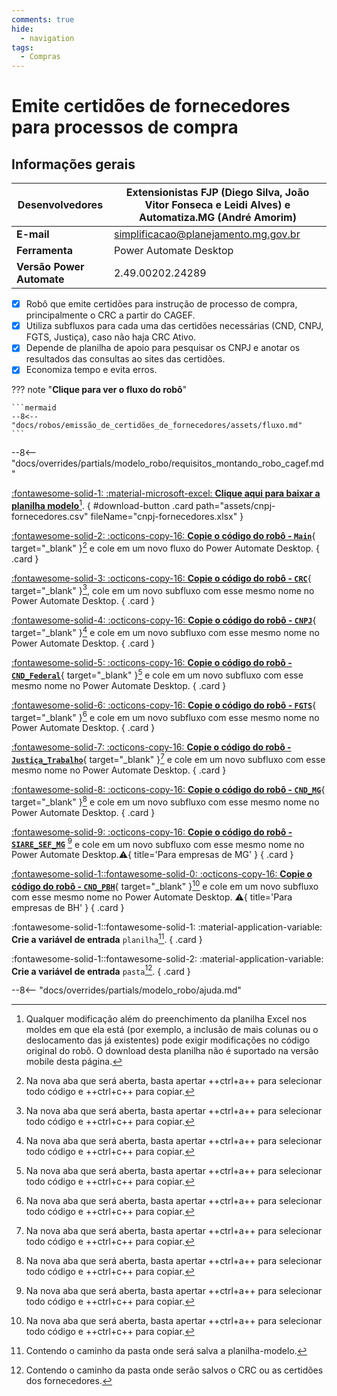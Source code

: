 ```yaml
---
comments: true
hide:
  - navigation
tags:
  - Compras
---
```


# Emite certidões de fornecedores para processos de compra


## Informações gerais

| **Desenvolvedores**| Extensionistas FJP (Diego Silva, João Vitor Fonseca e Leidi Alves) e Automatiza.MG (André Amorim)  |
| ----------- | ------------------------------------ |
| **E-mail**       | simplificacao@planejamento.mg.gov.br|
| **Ferramenta**    | Power Automate Desktop |
| **Versão Power Automate**    | 2.49.00202.24289 |

- [x] Robô que emite certidões para instrução de processo de compra, principalmente o CRC a partir do CAGEF.
- [x] Utiliza subfluxos para cada uma das certidões necessárias (CND, CNPJ, FGTS, Justiça), caso não haja CRC Ativo.
- [x] Depende de planilha de apoio para pesquisar os CNPJ e anotar os resultados das consultas ao sites das certidões.
- [x] Economiza tempo e evita erros.

??? note "**Clique para ver o fluxo do robô**"

    ```mermaid
    --8<-- "docs/robos/emissão_de_certidões_de_fornecedores/assets/fluxo.md"
    ```

--8<-- "docs/overrides/partials/modelo_robo/requisitos_montando_robo_cagef.md"

<div class="grid" markdown>

[:fontawesome-solid-1: :material-microsoft-excel: __Clique aqui para baixar a planilha modelo__](javascript:void(0);)[^1].
{ #download-button .card path="assets/cnpj-fornecedores.csv" fileName="cnpj-fornecedores.xlsx" }

[:fontawesome-solid-2: :octicons-copy-16: __Copie o código do robô - `Main`__](https://raw.githubusercontent.com/automatiza-mg/biblioteca-de-robos/refs/heads/main/robos/site/certidoes_fornecedores/certidoes-fornecedores-main.txt){ target="_blank" }[^2] e cole em um novo fluxo do Power Automate Desktop.
{ .card }

[:fontawesome-solid-3: :octicons-copy-16: __Copie o código do robô - `CRC`__](https://raw.githubusercontent.com/automatiza-mg/biblioteca-de-robos/refs/heads/main/robos/site/certidoes_fornecedores/crc-cagef.txt){ target="_blank" }[^2], cole em um novo subfluxo com esse mesmo nome no Power Automate Desktop.
{ .card }

[:fontawesome-solid-4: :octicons-copy-16: __Copie o código do robô - `CNPJ`__](https://raw.githubusercontent.com/automatiza-mg/biblioteca-de-robos/refs/heads/main/robos/site/certidoes_fornecedores/consulta-cnpj.txt){ target="_blank" }[^2] e cole em um novo subfluxo com esse mesmo nome no Power Automate Desktop.
{ .card }

[:fontawesome-solid-5: :octicons-copy-16: __Copie o código do robô - `CND_Federal`__](https://raw.githubusercontent.com/automatiza-mg/biblioteca-de-robos/refs/heads/main/robos/site/certidoes_fornecedores/cnd-federal.txt){ target="_blank" }[^2] e cole em um novo subfluxo com esse mesmo nome no Power Automate Desktop.
{ .card }

[:fontawesome-solid-6: :octicons-copy-16: __Copie o código do robô - `FGTS`__](https://raw.githubusercontent.com/automatiza-mg/biblioteca-de-robos/refs/heads/main/robos/site/certidoes_fornecedores/consulta_fgts.txt){ target="_blank" }[^2] e cole em um novo subfluxo com esse mesmo nome no Power Automate Desktop.
{ .card }

[:fontawesome-solid-7: :octicons-copy-16: __Copie o código do robô - `Justiça_Trabalho`__](https://raw.githubusercontent.com/automatiza-mg/biblioteca-de-robos/refs/heads/main/robos/site/certidoes_fornecedores/consulta_justiça_trabalho.txt){ target="_blank" }[^2] e cole em um novo subfluxo com esse mesmo nome no Power Automate Desktop.
{ .card }

[:fontawesome-solid-8: :octicons-copy-16: __Copie o código do robô - `CND_MG`__](https://raw.githubusercontent.com/automatiza-mg/biblioteca-de-robos/refs/heads/main/robos/site/certidoes_fornecedores/cnd-mg-siare.txt){ target="_blank" }[^2] e cole em um novo subfluxo com esse mesmo nome no Power Automate Desktop.
{ .card }

[:fontawesome-solid-9: :octicons-copy-16: __Copie o código do robô - `SIARE_SEF_MG`__](https://raw.githubusercontent.com/automatiza-mg/biblioteca-de-robos/refs/heads/main/robos/site/certidoes_fornecedores/endereço-siare.txt) [^2] e cole em um novo subfluxo com esse mesmo nome no Power Automate Desktop.:warning:{ title='Para empresas de MG' }
{ .card }

[:fontawesome-solid-1::fontawesome-solid-0: :octicons-copy-16: __Copie o código do robô - `CND_PBH`__](https://raw.githubusercontent.com/automatiza-mg/biblioteca-de-robos/refs/heads/main/robos/site/certidoes_fornecedores/cnd-pbh.txt){ target="_blank" }[^2] e cole em um novo subfluxo com esse mesmo nome no Power Automate Desktop. :warning:{ title='Para empresas de BH' }
{ .card }

:fontawesome-solid-1::fontawesome-solid-1: :material-application-variable: __Crie a variável de entrada__ `planilha`[^3].
{ .card }

:fontawesome-solid-1::fontawesome-solid-2: :material-application-variable: __Crie a variável de entrada__ `pasta`[^4].
{ .card }

</div>

--8<-- "docs/overrides/partials/modelo_robo/ajuda.md"

[^1]: Qualquer modificação além do preenchimento da planilha Excel nos moldes em que ela está (por exemplo, a inclusão de mais colunas ou o deslocamento das já existentes) pode exigir modificações no código original do robô. O download desta planilha não é suportado na versão mobile desta página.
[^2]: Na nova aba que será aberta, basta apertar ++ctrl+a++ para selecionar todo código e ++ctrl+c++ para copiar.
[^3]: Contendo o caminho da pasta onde será salva a planilha-modelo.
[^4]: Contendo o caminho da pasta onde serão salvos o CRC ou as certidões dos fornecedores.

